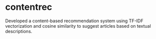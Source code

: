 # contentrec
Developed a content-based recommendation system using TF-IDF vectorization and cosine similarity to suggest articles based on textual descriptions.
